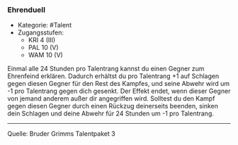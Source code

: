 ### Ehrenduell

- Kategorie: #Talent
- Zugangsstufen:
  - KRI 4 (III)
  - PAL 10 (V)
  - WAM 10 (V)

Einmal alle 24 Stunden pro Talentrang kannst du einen Gegner zum Ehrenfeind erklären. Dadurch erhältst du pro Talentrang +1 auf Schlagen gegen diesen Gegner für den Rest des Kampfes, und seine Abwehr wird um -1 pro Talentrang gegen dich gesenkt. Der Effekt endet, wenn dieser Gegner von jemand anderem außer dir angegriffen wird. Solltest du den Kampf gegen diesen Gegner durch einen Rückzug deinerseits beenden, sinken dein Schlagen und deine Abwehr für 24 Stunden um -1 pro Talentrang.

---

Quelle: Bruder Grimms Talentpaket 3

